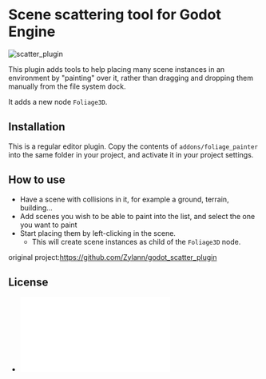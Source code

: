 Scene scattering tool for Godot Engine
=========================================

![scatter_plugin](https://user-images.githubusercontent.com/1311555/61177048-a3fd4100-a5c3-11e9-8771-8667465ce439.gif)

This plugin adds tools to help placing many scene instances in an environment by "painting" over it, rather than dragging and dropping them manually from the file system dock.

It adds a new node `Foliage3D`.


Installation
--------------

This is a regular editor plugin.
Copy the contents of `addons/foliage_painter` into the same folder in your project, and activate it in your project settings.


How to use
--------------

- Have a scene with collisions in it, for example a ground, terrain, building...
- Add scenes you wish to be able to paint into the list, and select the one you want to paint
- Start placing them by left-clicking in the scene. 
  - This will create scene instances as child of the `Foliage3D` node.


original project:https://github.com/Zylann/godot_scatter_plugin

License
---------

- ![License file](addons/zylann.scatter/LICENSE.md)
